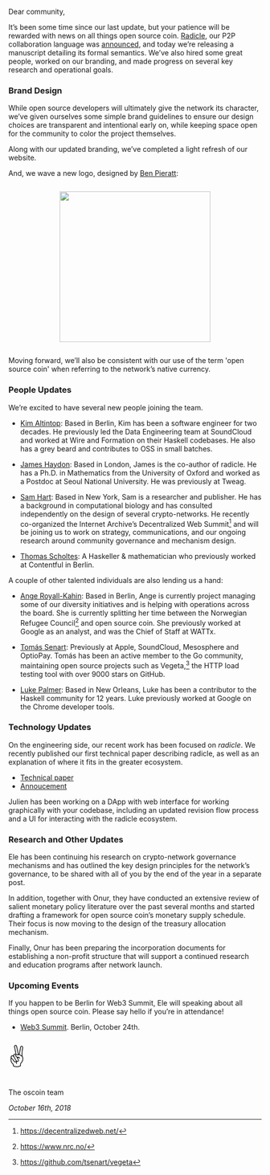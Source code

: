 Dear community,

It’s been some time since our last update, but your patience will be rewarded
with news on all things open source coin. [Radicle][radicle], our P2P
collaboration language was [announced], and today we’re releasing a manuscript
detailing its formal semantics. We’ve also hired some great people, worked on
our branding, and made progress on several key research and operational goals.

[radicle]: /radicle.html
[announced]: https://twitter.com/oscoin/status/1050778913444700161

### Brand Design

While open source developers will ultimately give the network its character,
we’ve given ourselves some simple brand guidelines to ensure our design
choices are transparent and intentional early on, while keeping space
open for the community to color the project themselves.

Along with our updated branding, we’ve completed a light refresh of our website.

And, we wave a new logo, designed by [Ben Pieratt](http://pieratt.com/):

<div style="text-align: center; padding: 1em">
  <img width="300" src="http://oscoin.io/img/opensourcecoin-logo-wide.svg"/>
</div>

Moving forward, we’ll also be consistent with our use of the term 'open source
coin' when referring to the network’s native currency.

### People Updates

We’re excited to have several new people joining the team.

* [Kim Altintop]: Based in Berlin, Kim has been a software engineer for two
decades. He previously led the Data Engineering team at SoundCloud and worked
at Wire and Formation on their Haskell codebases. He also has a grey beard and
contributes to OSS in small batches.

[Kim Altintop]: https://github.com/kim

* [James Haydon]: Based in London, James is the co-author of radicle. He has a
Ph.D. in Mathematics from the University of Oxford and worked as a Postdoc at
Seoul National University. He was previously at Tweag.

[James Haydon]: https://github.com/jameshaydon

* [Sam Hart]: Based in New York, Sam is a researcher and publisher. He has a
background in computational biology and has consulted independently on the
design of several crypto-networks. He recently co-organized the Internet
Archive’s Decentralized Web Summit[^1] and will be joining us to work on
strategy, communications, and our ongoing research around community governance
and mechanism design.

[Sam Hart]: http://hxrts.com/
[^1]: <https://decentralizedweb.net/>

* [Thomas Scholtes]: A Haskeller & mathematician who previously worked at
Contentful in Berlin.

[Thomas Scholtes]: https://github.com/geigerzaehler

A couple of other talented individuals are also lending us a hand:

* [Ange Royall-Kahin]: Based in Berlin, Ange is currently project managing some
of our diversity initiatives and is helping with operations across the board.
She is currently splitting her time between the Norwegian Refugee Council[^2] and
open source coin. She previously worked at Google as an analyst, and was the
Chief of Staff at WATTx.

[Ange Royall-Kahin]: https://angel.co/ange-royall-kahin
[^2]: <https://www.nrc.no/>

* [Tomás Senart]: Previously at Apple, SoundCloud, Mesosphere and OptioPay.
Tomás has been an active member to the Go community, maintaining open source
projects such as Vegeta,[^3] the HTTP load testing tool with over 9000 stars on
GitHub.

[Tomás Senart]: https://github.com/tsenart
[^3]: <https://github.com/tsenart/vegeta>

* [Luke Palmer]: Based in New Orleans, Luke has been a contributor to the
Haskell community for 12 years. Luke previously worked at Google on the Chrome
developer tools.

[Luke Palmer]: https://github.com/luqui

### Technology Updates

On the engineering side, our recent work has been focused on *radicle*.  We
recently published our first technical paper describing radicle, as well
as an explanation of where it fits in the greater ecosystem.

* [Technical paper](https://ipfs.io/ipfs/QmadmGA6mBWZ93Wv4XKuCu9wdPf7Da8pjH3Corzpe9VGZg)
* [Annoucement](/radicle.html)

Julien has been working on a DApp with web interface for working graphically
with your codebase, including an updated revision flow process and a UI for
interacting with the radicle ecosystem.

### Research and Other Updates

Ele has been continuing his research on crypto-network governance mechanisms
and has outlined the key design principles for the network’s governance, to be
shared with all of you by the end of the year in a separate post.

In addition, together with Onur, they have conducted an extensive review of
salient monetary policy literature over the past several months and started
drafting a framework for open source coin’s monetary supply schedule. Their
focus is now moving to the design of the treasury allocation mechanism.

Finally, Onur has been preparing the incorporation documents for establishing a
non-profit structure that will support a continued research and education
programs after network launch.

### Upcoming Events

If you happen to be Berlin for Web3 Summit, Ele will speaking about all things
open source coin. Please say hello if you’re in attendance!

* [Web3 Summit](https://web3summit.com/). Berlin, October 24th.

<p style="font-size: 300%; margin: 0.5em 0">✌️</p>

The oscoin team

*October 16th, 2018*

